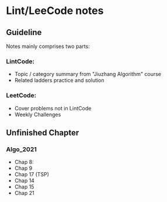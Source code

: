 # Lint/LeeCode notes

## Guideline 

Notes mainly comprises two parts:

### LintCode:

* Topic / category summary from "Jiuzhang Algorithm" course
* Related ladders practice and solution 

### LeetCode:

* Cover problems not in LintCode
* Weekly Challenges

## Unfinished Chapter 

### Algo\_2021

* Chap 8:
* Chap 9
* Chap 17 \(TSP\)
* Chap 14
* Chap 15
* Chap 21


